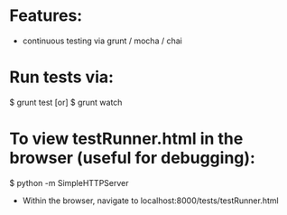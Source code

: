 # Features:
  - continuous testing via grunt / mocha / chai

# Run tests via:
  $ grunt test
  [or]
  $ grunt watch

# To view testRunner.html in the browser (useful for debugging):
  $ python -m SimpleHTTPServer
  - Within the browser, navigate to localhost:8000/tests/testRunner.html